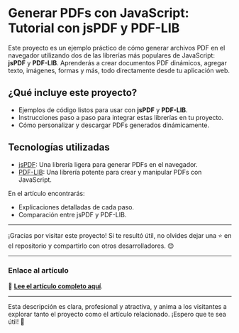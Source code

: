 

# **Generar PDFs con JavaScript: Tutorial con jsPDF y PDF-LIB**

Este proyecto es un ejemplo práctico de cómo generar archivos PDF en el navegador utilizando dos de las librerías más populares de JavaScript: **jsPDF** y **PDF-LIB**. Aprenderás a crear documentos PDF dinámicos, agregar texto, imágenes, formas y más, todo directamente desde tu aplicación web.

## **¿Qué incluye este proyecto?**
- Ejemplos de código listos para usar con **jsPDF** y **PDF-LIB**.
- Instrucciones paso a paso para integrar estas librerías en tu proyecto.
- Cómo personalizar y descargar PDFs generados dinámicamente.

## **Tecnologías utilizadas**
- [jsPDF](https://parall.ax/products/jspdf): Una librería ligera para generar PDFs en el navegador.
- [PDF-LIB](https://pdf-lib.js.org/): Una librería potente para crear y manipular PDFs con JavaScript.


En el artículo encontrarás:
- Explicaciones detalladas de cada paso.
- Comparación entre jsPDF y PDF-LIB.

---
¡Gracias por visitar este proyecto! Si te resultó útil, no olvides dejar una ⭐ en el repositorio y compartirlo con otros desarrolladores. 😊

---

### **Enlace al artículo**
📖 [**Lee el artículo completo aquí**](https://tublog.com/generar-pdfs-con-javascript](https://www.codeporx.com/blog/javascript/como-generar-pdfs-con-javascript)).

---

Esta descripción es clara, profesional y atractiva, y anima a los visitantes a explorar tanto el proyecto como el artículo relacionado. ¡Espero que te sea útil! 🚀
